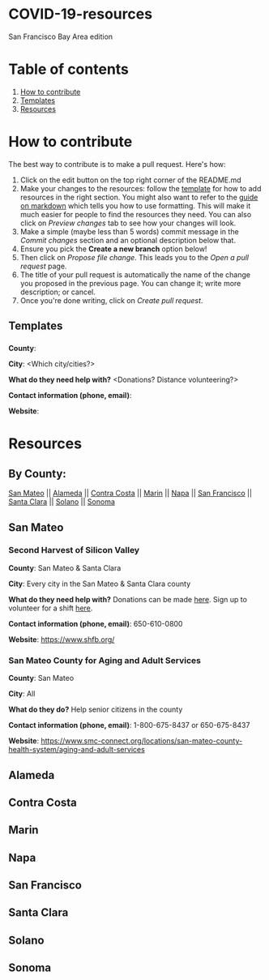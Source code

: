 # COVID-19-resources
San Francisco Bay Area edition

# Table of contents
1. [How to contribute](#how-to-contribute)
2. [Templates](#templates) 
3. [Resources](#resources)

# How to contribute

The best way to contribute is to make a pull request. Here's how: 

1. Click on the edit button on the top right corner of the README.md
2. Make your changes to the resources: follow the [template](#templates) for how to add resources in the right section. You might also want to refer to the [guide on markdown](https://guides.github.com/features/mastering-markdown/) which tells you how to use formatting. This will make it much easier for people to find the resources they need. You can also click on *Preview changes* tab to see how your changes will look.  
3. Make a simple (maybe less than 5 words) commit message in the *Commit changes* section and an optional description below that. 
4. Ensure you pick the **Create a new branch** option below! 
5. Then click on *Propose file change*. This leads you to the *Open a pull request* page. 
6. The title of your pull request is automatically the name of the change you proposed in the previous page. You can change it; write more description; or cancel. 
7. Once you're done writing, click on *Create pull request*. 

## Templates

### <Name of the resource> 

**County**: <Insert county> 

**City**: <Which city/cities?>

**What do they need help with?** <Donations? Distance volunteering?>

**Contact information (phone, email)**: 

**Website**: 

# Resources

## By County: 
[San Mateo](#san-mateo) || [Alameda](#alameda) || [Contra Costa](#contra-costa) || [Marin](#marin) || [Napa](#napa) || [San Francisco](#san-francisco) || [Santa Clara](#santa-clara) || [Solano](#solano) || [Sonoma](#sonoma) 

## San Mateo

### Second Harvest of Silicon Valley

**County**: San Mateo & Santa Clara

**City**: Every city in the San Mateo & Santa Clara county

**What do they need help with?** Donations can be made [here](https://give.shfb.org/covid-19?appeal=3075). Sign up to volunteer for a shift [here](https://www.shfb.org/give-help/volunteer/). 

**Contact information (phone, email)**: 650-610-0800

**Website**: https://www.shfb.org/

### San Mateo County for Aging and Adult Services

**County**: San Mateo

**City**: All 

**What do they do?** Help senior citizens in the county

**Contact information (phone, email)**: 1-800-675-8437 or 650-675-8437

**Website**: https://www.smc-connect.org/locations/san-mateo-county-health-system/aging-and-adult-services

## Alameda


## Contra Costa


## Marin


## Napa


## San Francisco


## Santa Clara


## Solano


## Sonoma


